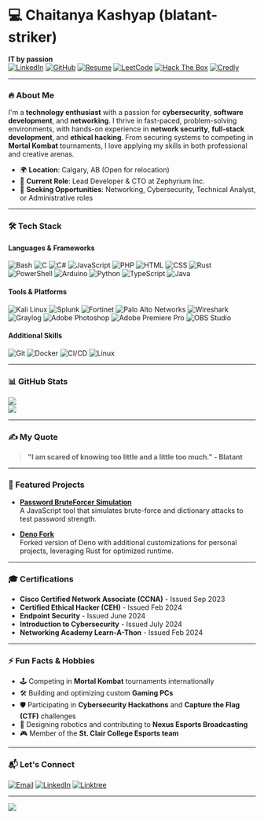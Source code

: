 # 💻 Chaitanya Kashyap (blatant-striker)
**IT by passion**  
[![LinkedIn](https://img.shields.io/badge/LinkedIn-Connect-blue)](https://www.linkedin.com/in/chaitanya-kashyap-cceh-ccna-7079b2239/)  [![GitHub](https://img.shields.io/badge/GitHub-Explore-lightgrey)](https://github.com/blatant-striker)  [![Resume](https://img.shields.io/badge/Resume-View-orange)](https://drive.google.com/file/d/1GVOU7FI8N5y84qwY4Qy_QM_b_Mc_9sdb/view)  [![LeetCode](https://img.shields.io/badge/LeetCode-Visit-yellow)](https://leetcode.com/u/ChaitanyaKashyap/)  [![Hack The Box](https://img.shields.io/badge/Hack%20The%20Box-Solve-success)](https://app.hackthebox.com/profile/2097564)  [![Credly](https://img.shields.io/badge/Credentials-Check-green)](https://www.credly.com/users/chaitanya-kashyap.6025dea7/)

---

### 🔥 About Me
I'm a **technology enthusiast** with a passion for **cybersecurity**, **software development**, and **networking**. I thrive in fast-paced, problem-solving environments, with hands-on experience in **network security**, **full-stack development**, and **ethical hacking**. From securing systems to competing in **Mortal Kombat** tournaments, I love applying my skills in both professional and creative arenas.

- 🌍 **Location**: Calgary, AB (Open for relocation)  
- 💼 **Current Role**: Lead Developer & CTO at Zephyrium Inc.  
- 👀 **Seeking Opportunities**: Networking, Cybersecurity, Technical Analyst, or Administrative roles

---

### 🛠️ Tech Stack

#### **Languages & Frameworks**
![Bash](https://img.shields.io/badge/Bash-4EAA25?style=flat&logo=gnu-bash&logoColor=white)
![C](https://img.shields.io/badge/C-00599C?style=flat&logo=c&logoColor=white)
![C#](https://img.shields.io/badge/C%23-239120?style=flat&logo=c-sharp&logoColor=white)
![JavaScript](https://img.shields.io/badge/JavaScript-F7DF1E?style=flat&logo=javascript&logoColor=black)
![PHP](https://img.shields.io/badge/PHP-777BB4?style=flat&logo=php&logoColor=white)
![HTML](https://img.shields.io/badge/HTML-E34F26?style=flat&logo=html5&logoColor=white)
![CSS](https://img.shields.io/badge/CSS-1572B6?style=flat&logo=css3&logoColor=white)
![Rust](https://img.shields.io/badge/Rust-000000?style=flat&logo=rust&logoColor=white)
![PowerShell](https://img.shields.io/badge/PowerShell-5391FE?style=flat&logo=powershell&logoColor=white)
![Arduino](https://img.shields.io/badge/Arduino-00979D?style=flat&logo=arduino&logoColor=white)
![Python](https://img.shields.io/badge/Python-3776AB?style=flat&logo=python&logoColor=white)
![TypeScript](https://img.shields.io/badge/TypeScript-007ACC?style=flat&logo=typescript&logoColor=white)
![Java](https://img.shields.io/badge/Java-007396?style=flat&logo=java&logoColor=white)

#### **Tools & Platforms**
![Kali Linux](https://img.shields.io/badge/Kali_Linux-557C94?style=flat&logo=kali-linux&logoColor=white)
![Splunk](https://img.shields.io/badge/Splunk-000000?style=flat&logo=splunk&logoColor=white)
![Fortinet](https://img.shields.io/badge/Fortinet-EE3124?style=flat&logo=fortinet&logoColor=white)
![Palo Alto Networks](https://img.shields.io/badge/Palo_Alto_Networks-ED1C24?style=flat&logo=palo-alto-networks&logoColor=white)
![Wireshark](https://img.shields.io/badge/Wireshark-1679A7?style=flat&logo=wireshark&logoColor=white)
![Graylog](https://img.shields.io/badge/Graylog-444444?style=flat&logo=graylog&logoColor=red)
![Adobe Photoshop](https://img.shields.io/badge/Photoshop-31A8FF?style=flat&logo=adobe-photoshop&logoColor=white)
![Adobe Premiere Pro](https://img.shields.io/badge/Premiere_Pro-9999FF?style=flat&logo=adobe-premiere-pro&logoColor=white)
![OBS Studio](https://img.shields.io/badge/OBS_Studio-302E31?style=flat&logo=obs-studio&logoColor=white)

#### **Additional Skills**
![Git](https://img.shields.io/badge/Git-F05032?style=flat&logo=git&logoColor=white)
![Docker](https://img.shields.io/badge/Docker-2496ED?style=flat&logo=docker&logoColor=white)
![CI/CD](https://img.shields.io/badge/CI%2FCD-6DB33F?style=flat&logo=continuous-integration&logoColor=white)
![Linux](https://img.shields.io/badge/Linux-FCC624?style=flat&logo=linux&logoColor=black)

---

### 📊 GitHub Stats

![](https://github-readme-streak-stats.herokuapp.com/?user=blatant-striker&theme=dark&hide_border=false)<br/>
![](https://github-readme-stats.vercel.app/api/top-langs/?username=blatant-striker&theme=dark&hide_border=false&include_all_commits=true&count_private=true&layout=compact)

---

### ✍️ My Quote

> **"I am scared of knowing too little and a little too much." - Blatant**


---

### 🚀 Featured Projects
- **[Password BruteForcer Simulation](https://github.com/blatant-striker/Password-BruteForcer-Simulation)**  
  A JavaScript tool that simulates brute-force and dictionary attacks to test password strength.

- **[Deno Fork](https://github.com/blatant-striker/deno)**  
  Forked version of Deno with additional customizations for personal projects, leveraging Rust for optimized runtime.
<!--
- **[Swim Team Site](https://github.com/blatant-striker/Swim-Team-Site)**  
  A simple, responsive swim team website built using HTML, CSS, and JavaScript. -->

---

### 🎓 Certifications
- **Cisco Certified Network Associate (CCNA)** - Issued Sep 2023  
- **Certified Ethical Hacker (CEH)** - Issued Feb 2024  
- **Endpoint Security** - Issued June 2024  
- **Introduction to Cybersecurity** - Issued July 2024  
- **Networking Academy Learn-A-Thon** - Issued Feb 2024  

---

### ⚡ Fun Facts & Hobbies
- 🕹️ Competing in **Mortal Kombat** tournaments internationally  
- 🛠️ Building and optimizing custom **Gaming PCs**  
- 🛡️ Participating in **Cybersecurity Hackathons** and **Capture the Flag (CTF)** challenges  
- 🎥 Designing robotics and contributing to **Nexus Esports Broadcasting**  
- 🎮 Member of the **St. Clair College Esports team**

---

### 📬 Let's Connect
[![Email](https://img.shields.io/badge/Email-Mail_me-red?style=flat&logo=gmail)](mailto:chaitanya.kyp@gmail.com)
[![LinkedIn](https://img.shields.io/badge/LinkedIn-Connect-blue)](https://www.linkedin.com/in/chaitanya-kashyap-7079b2239/)
[![Linktree](https://img.shields.io/badge/Linktree-Explore-green)](https://linktr.ee/chaitanya.kyp)

---

[![](https://visitcount.itsvg.in/api?id=blatant-striker&icon=0&color=0)](https://visitcount.itsvg.in)
